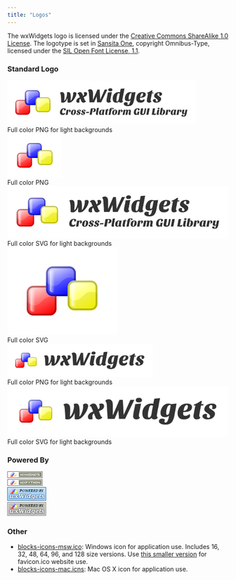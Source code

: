```yaml
---
title: "Logos"
---
```


The wxWidgets logo is licensed under the [Creative Commons ShareAlike 1.0 License][cc-link].
The logotype is set in [Sansita One][sansita], copyright Omnibus-Type,
licensed under the [SIL Open Font License, 1.1](http://scripts.sil.org/OFL).

[cc-link]: https://creativecommons.org/licenses/sa/1.0/
[sansita]: https://www.google.com/fonts/specimen/Sansita+One


### Standard Logo

<div class="row">
  <div class="col-sm-9">
    <div class="thumbnail">
      <a href="title.png"><img src="title.png" alt="Full color PNG for light backgrounds"></a>
      <div class="caption">Full color PNG for light backgrounds</div>
    </div>
  </div>
  <div class="col-sm-3">
    <div class="thumbnail">
      <a href="blocks.png"><img src="blocks.png" alt="Full color PNG for light backgrounds"></a>
      <div class="caption">Full color PNG</div>
    </div>
  </div>
</div>
<div class="row">
  <div class="col-sm-9">
    <div class="thumbnail">
      <a href="title.svg"><img src="title.svg" alt="Full color SVG for light backgrounds"></a>
      <div class="caption">Full color SVG for light backgrounds</div>
    </div>
  </div>
  <div class="col-sm-3">
    <div class="thumbnail">
      <a href="blocks.svg"><img src="blocks.svg" alt="Full color SVG for light backgrounds"></a>
      <div class="caption">Full color SVG</div>
    </div>
  </div>
</div>
<div class="row">
  <div class="col-sm-6">
    <div class="thumbnail">
      <a href="title-small.png"><img src="title-small.png" alt="Full color PNG for light backgrounds"></a>
      <div class="caption">Full color PNG for light backgrounds</div>
    </div>
  </div>
  <div class="col-sm-6">
    <div class="thumbnail">
      <a href="title-small.svg"><img src="title-small.svg" alt="Full color SVG for light backgrounds"></a>
      <div class="caption">Full color SVG for light backgrounds</div>
    </div>
  </div>
</div>

### Powered By

<div class="row">
  <div class="col-sm-3">
    <div class="thumbnail">
      <a href="powered-by-wxwidgets-80x15.png"><img src="powered-by-wxwidgets-80x15.png" alt="Powered by wxWidgets: 80x15 PNG"></a>
    </div>
  </div>
  <div class="col-sm-3">
    <div class="thumbnail">
      <a href="powered-by-wxpython-80x15.png"><img src="powered-by-wxpython-80x15.png" alt="Powered by wxPython: 80x15 PNG"></a>
    </div>
  </div>
  <div class="col-sm-3">
    <div class="thumbnail">
      <a href="powered-by-wxwidgets-88x31-blue.png"><img src="powered-by-wxwidgets-88x31-blue.png" alt="Powered by wxWidgets: 88x31 Blue PNG"></a>
    </div>
  </div>
  <div class="col-sm-3">
    <div class="thumbnail">
      <a href="powered-by-wxwidgets-88x31.png"><img src="powered-by-wxwidgets-88x31.png" alt="Powered by wxWidgets: 88x31 PNG"></a>
    </div>
  </div>
</div>

### Other

- [blocks-icons-msw.ico](blocks-icons-msw.ico): Windows icon for application
  use. Includes 16, 32, 48, 64, 96, and 128 size versions. Use
  [this smaller version](/assets/ico/favicon.ico) for favicon.ico website use.
- [blocks-icons-mac.icns](blocks-icons-mac.icns): Mac OS X icon for application use.
